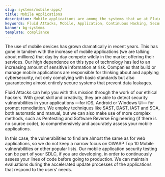 ```yaml
---
slug: systems/mobile-apps/
title: Mobile Applications
description: Mobile applications are among the systems that we at Fluid Attacks help you evaluate to detect security vulnerabilities that you can subsequently remediate.
keywords: Fluid Attacks, Mobile, Application, Continuous Hacking, Security, System, Ethical Hacking, Pentesting
banner: bg-systems
template: compliance
---
```


<div class="paragraph fw3 f3 lh-2">

The use of mobile devices has grown dramatically in recent years. This
has gone in tandem with the increase of mobile applications (we are
talking about millions) that day by day compete wildly in the market
offering their services. Our high dependence on this type of technology
has led to an increasing amount of sensitive information at risk.
Companies that build or manage mobile applications are responsible for
thinking about and applying cybersecurity, not only complying with basic
standards but also guaranteeing almost entirely secure systems that
prevent data leakages.

</div>

<div class="paragraph fw3 f3 lh-2">

Fluid Attacks can help you with this mission through the work of our
ethical hackers. With great skill and creativity, they are able to
detect security vulnerabilities in your applications —for iOS, Android
or Windows UI— for prompt remediation. We employ techniques like SAST,
DAST, IAST and SCA, both automatic and manual, but we can also make use
of more complex methods, such as Pentesting and Software Reverse
Engineering (if there is no source code), to comprehensively and
accurately assess your mobile applications.

</div>

<div class="paragraph fw3 f3 lh-2">

In this case, the vulnerabilities to find are almost the same as for web
applications, so we do not keep a narrow focus on OWASP Top 10 Mobile
vulnerabilities or other popular lists. Our mobile application security
testing can be part of your SDLC, if you are developing, in order to
continuously assess your lines of code before going to production. We
can maintain evaluations during the accelerated update processes of the
applications that respond to the users’ needs.

</div>